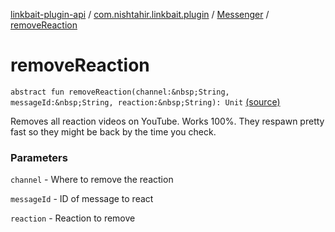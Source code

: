 [linkbait-plugin-api](../../index.md) / [com.nishtahir.linkbait.plugin](../index.md) / [Messenger](index.md) / [removeReaction](.)


# removeReaction

`abstract fun removeReaction(channel:&nbsp;String, messageId:&nbsp;String, reaction:&nbsp;String): Unit` [(source)](https://gitlab.com/nishtahir/linkbait/tree/master/linkbait-plugin-api/src/main/kotlin//com/nishtahir/linkbait/plugin/Messaging.kt#L33)

Removes all reaction videos on YouTube. Works 100%.
They respawn pretty fast so they might be back by the time you check.


### Parameters

`channel` - Where to remove the reaction

`messageId` - ID of message to react

`reaction` - Reaction to remove


